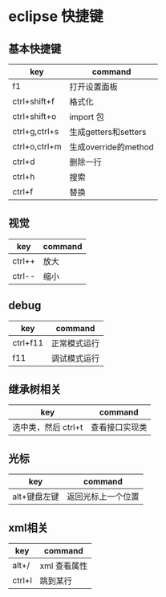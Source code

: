 # eclipse 快捷键

## 基本快捷键

| key           | command              |
| ------------- | -------------------- |
| f1            | 打开设置面板         |
| ctrl+shift+f  | 格式化               |
| ctrl+shift+o  | import 包            |
| ctrl+g,ctrl+s | 生成getters和setters |
| ctrl+o,ctrl+m | 生成override的method |
| ctrl+d        | 删除一行             |
| ctrl+h        | 搜索                 |
| ctrl+f        | 替换                 |

## 视觉

| key    | command |
| ------ | ------- |
| ctrl++ | 放大    |
| ctrl-- | 缩小    |

## debug

| key      | command      |
| -------- | ------------ |
| ctrl+f11 | 正常模式运行 |
| f11      | 调试模式运行 |

## 继承树相关

| key                 | command        |
| ------------------- | -------------- |
| 选中类，然后 ctrl+t | 查看接口实现类 |

## 光标

| key          | command            |
| ------------ | ------------------ |
| alt+键盘左键 | 返回光标上一个位置 |

## xml相关

| key    | command      |
| ------ | ------------ |
| alt+/  | xml 查看属性 |
| ctrl+l | 跳到某行     |